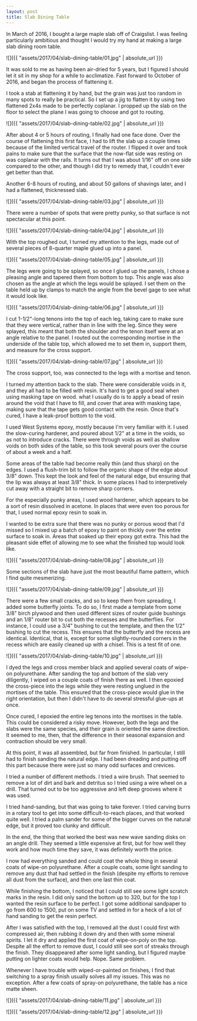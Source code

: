 ```yaml
---
layout: post
title: Slab Dining Table
---
```

In March of 2016, I bought a large maple slab off of Craigslist. I was feeling
particularly ambitious and thought I would try my hand at making a large slab
dining room table.

![]({{ "assets/2017/04/slab-dining-table/01.jpg" | absolute_url }})

It was sold to me as having been air-dried for 5 years, but I figured I should
let it sit in my shop for a while to acclimatize. Fast forward to October of
2016, and began the process of flattening it.

I took a stab at flattening it by hand, but the grain was just too random in
many spots to really be practical. So I set up a jig to flatten it by using two
flattened 2x4s made to be perfectly coplanar. I propped up the slab on the floor
to select the plane I was going to choose and got to routing.

![]({{ "assets/2017/04/slab-dining-table/02.jpg" | absolute_url }})

After about 4 or 5 hours of routing, I finally had one face done. Over the
course of flattening this first face, I had to lift the slab up a couple times
because of the limited vertical travel of the router. I flipped it over and took
pains to make sure that the surface that the now-flat side was resting on was
coplanar with the rails. It turns out that I was about 1/16" off on one side
compared to the other, and though I did try to remedy that, I couldn't ever get
better than that.

Another 6-8 hours of routing, and about 50 gallons of shavings later, and I had
a flattened, thicknessed slab.

![]({{ "assets/2017/04/slab-dining-table/03.jpg" | absolute_url }})

There were a number of spots that were pretty punky, so that surface is not
spectacular at this point.

![]({{ "assets/2017/04/slab-dining-table/04.jpg" | absolute_url }})

With the top roughed out, I turned my attention to the legs, made out of several
pieces of 8-quarter maple glued up into a panel.

![]({{ "assets/2017/04/slab-dining-table/05.jpg" | absolute_url }})

The legs were going to be splayed, so once I glued up the panels, I chose a
pleasing angle and tapered them from bottom to top. This angle was also chosen
as the angle at which the legs would be splayed. I set them on the table held up
by clamps to match the angle from the bevel gage to see what it would look like.

![]({{ "assets/2017/04/slab-dining-table/06.jpg" | absolute_url }})

I cut 1-1/2"-long tenons into the top of each leg, taking care to make sure that
they were vertical, rather than in line with the leg. Since they were splayed,
this meant that both the shoulder and the tenon itself were at an angle relative
to the panel. I routed out the corresponding mortise in the underside of the
table top, which allowed me to set them in, support them, and measure for the
cross support.

![]({{ "assets/2017/04/slab-dining-table/07.jpg" | absolute_url }})

The cross support, too, was connected to the legs with a mortise and tenon.

I turned my attention back to the slab. There were considerable voids in it, and
they all had to be filled with resin. It's hard to get a good seal when using
masking tape on wood. what I usually do is to apply a bead of resin around the
void that I have to fill, and cover that area with masking tape, making sure
that the tape gets good contact with the resin. Once that's cured, I have a
leak-proof bottom to the void.

I used West Systems epoxy, mostly because I'm very familiar with it. I used the
slow-curing hardener, and poured about 1/2" at a time in the voids, so as not to
introduce cracks. There were through voids as well as shallow voids on both
sides of the table, so this took several pours over the course of about a week
and a half.

Some areas of the table had become really thin (and thus sharp) on the edges.
I used a flush-trim bit to follow the organic shape of the edge about 3/8" down.
This kept the look and feel of the natural edge, but ensuring that the lip was
always at least 3/8" thick. In some places I had to interpretively cut away with
a straight bit to remove sharp corners.

For the especially punky areas, I used wood hardener, which appears to be a sort
of resin dissolved in acetone. In places that were even too porous for that, I
used normal epoxy resin to soak in.

I wanted to be extra sure that there was no punky or porous wood that I'd missed
so I mixed up a batch of epoxy to paint on thickly over the entire surface to
soak in. Areas that soaked up their epoxy got extra. This had the pleasant side
effet of allowing me to see what the finished top would look like.

![]({{ "assets/2017/04/slab-dining-table/08.jpg" | absolute_url }})

Some sections of the slab have just the most beautiful flame pattern, which I
find quite mesmerizing.

![]({{ "assets/2017/04/slab-dining-table/09.jpg" | absolute_url }})

There were a few small cracks, and so to keep them from spreading, I added some
butterfly joints. To do so, I first made a template from some 3/8" birch plywood
and then used different sizes of router guide bushings and an 1/8" router bit to
cut both the recesses and the butterflies. For instance, I could use a 3/4"
bushing to cut the template, and then the 1/2" bushing to cut the recess. This
ensures that the butterfly and the recess are identical. Identical, that is,
except for some slightly-rounded corners in the recess which are easily cleaned
up with a chisel. This is a test fit of one.

![]({{ "assets/2017/04/slab-dining-table/10.jpg" | absolute_url }})

I dyed the legs and cross member black and applied several coats of wipe-on
polyurethane. After sanding the top and bottom of the slab very diligently, I
wiped on a couple coats of finish there as well. I then epoxied the cross-piece
into the legs while they were resting unglued in the mortises of the table. This
ensured that the cross-piece would glue in the right orientation, but then I
didn't have to do several stressful glue-ups at once.

Once cured, I epoxied the entire leg tenons into the mortises in the table. This
could be considered a risky move. However, both the legs and the slabs were
the same species, and their grain is oriented the same direction. It seemed to
me, then, that the difference in their seasonal expansion and contraction should
be very small.

At this point, it was all assembled, but far from finished. In particular, I
still had to finish sanding the natural edge. I had been dreading and putting
off this part because there were just so many odd surfaces and crevices.

I tried a number of different methods. I tried a wire brush. That seemed to
remove a lot of dirt and bark and detritus so I tried using a wire wheel on a
drill. That turned out to be too aggressive and left deep grooves where it was
used.

I tried hand-sanding, but that was going to take forever. I tried carving burrs
in a rotary tool to get into some difficult-to-reach places, and that worked
quite well. I tried a palm sander for some of the bigger curves on the natural
edge, but it proved too clunky and difficult.

In the end, the thing that worked the best was new wave sanding disks on an
angle drill. They seemed a little expensive at first, but for how well they work
and how much time they save, it was definitely worth the price.

I now had everything sanded and could coat the whole thing in several coats of
wipe-on polyurethane. After a couple coats, some light sanding to remove any
dust that had settled in the finish (despite my efforts to remove all dust from
the surface), and then one last thin coat.

While finishing the bottom, I noticed that I could still see some light scratch
marks in the resin. I did only sand the bottom up to 320, but for the top I
wanted the resin surface to be perfect. I got some additional sandpaper to go
from 600 to 1500, put on some TV and settled in for a heck of a lot of hand
sanding to get the resin perfect.

After I was satisfied with the top, I removed all the dust I could first with
compressed air, then rubbing it down dry and then with some mineral spirits.
I let it dry and applied the first coat of wipe-on-poly on the top. Despite all
the effort to remove dust, I could still see sort of streaks through the finish.
They disappeared after some light sanding, but I figured maybe putting on
lighter coats would help. Nope. Same problem.

Whenever I have trouble with wiped-or-painted on finishes, I find that switching
to a spray finish usually solves all my issues. This was no exception. After
a few coats of spray-on polyurethane, the table has a nice matte sheen.

![]({{ "assets/2017/04/slab-dining-table/11.jpg" | absolute_url }})

![]({{ "assets/2017/04/slab-dining-table/12.jpg" | absolute_url }})
